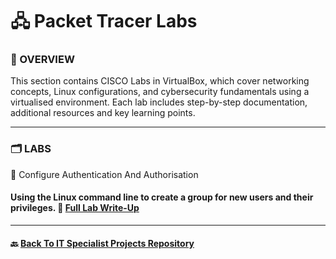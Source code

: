 # 🖧 Packet Tracer Labs

### 📌 OVERVIEW
This section contains CISCO Labs in VirtualBox, which cover networking concepts, Linux configurations, and cybersecurity fundamentals using a virtualised environment. Each lab includes step-by-step documentation, additional resources and key learning points.

---
### 🗂️ LABS

🔹 Configure Authentication And Authorisation

#### Using the Linux command line to create a group for new users and their privileges. 📂 [Full Lab Write-Up](CISCO/VirtualBox/Configure_Authentication_And_Authorization_In_Linux.md)

---
#### 🔙 [Back To IT Specialist Projects Repository](https://github.com/proxymc/it-specialist-projects/blob/main/README.md)
